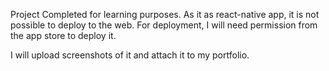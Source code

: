 Project Completed for learning purposes. As it as react-native app, it is not possible to deploy to the web. For deployment, I will need permission from the app store to deploy it.

I will upload screenshots of it and attach it to my portfolio.



